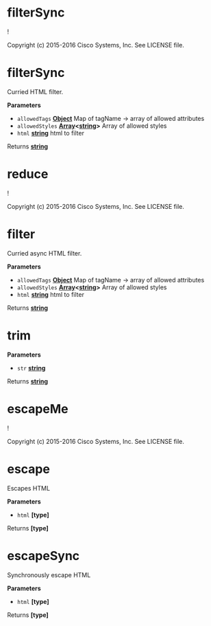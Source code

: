 # filterSync

!

Copyright (c) 2015-2016 Cisco Systems, Inc. See LICENSE file.

# filterSync

Curried HTML filter.

**Parameters**

-   `allowedTags` **[Object](https://developer.mozilla.org/en-US/docs/Web/JavaScript/Reference/Global_Objects/Object)** Map of tagName -> array of allowed attributes
-   `allowedStyles` **[Array](https://developer.mozilla.org/en-US/docs/Web/JavaScript/Reference/Global_Objects/Array)&lt;[string](https://developer.mozilla.org/en-US/docs/Web/JavaScript/Reference/Global_Objects/String)>** Array of allowed styles
-   `html` **[string](https://developer.mozilla.org/en-US/docs/Web/JavaScript/Reference/Global_Objects/String)** html to filter

Returns **[string](https://developer.mozilla.org/en-US/docs/Web/JavaScript/Reference/Global_Objects/String)** 

# reduce

!

Copyright (c) 2015-2016 Cisco Systems, Inc. See LICENSE file.

# filter

Curried async HTML filter.

**Parameters**

-   `allowedTags` **[Object](https://developer.mozilla.org/en-US/docs/Web/JavaScript/Reference/Global_Objects/Object)** Map of tagName -> array of allowed attributes
-   `allowedStyles` **[Array](https://developer.mozilla.org/en-US/docs/Web/JavaScript/Reference/Global_Objects/Array)&lt;[string](https://developer.mozilla.org/en-US/docs/Web/JavaScript/Reference/Global_Objects/String)>** Array of allowed styles
-   `html` **[string](https://developer.mozilla.org/en-US/docs/Web/JavaScript/Reference/Global_Objects/String)** html to filter

Returns **[string](https://developer.mozilla.org/en-US/docs/Web/JavaScript/Reference/Global_Objects/String)** 

# trim

**Parameters**

-   `str` **[string](https://developer.mozilla.org/en-US/docs/Web/JavaScript/Reference/Global_Objects/String)** 

Returns **[string](https://developer.mozilla.org/en-US/docs/Web/JavaScript/Reference/Global_Objects/String)** 

# escapeMe

!

Copyright (c) 2015-2016 Cisco Systems, Inc. See LICENSE file.

# escape

Escapes HTML

**Parameters**

-   `html` **\[type]** 

Returns **\[type]** 

# escapeSync

Synchronously escape HTML

**Parameters**

-   `html` **\[type]** 

Returns **\[type]** 
